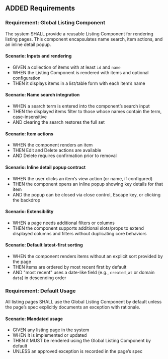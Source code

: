 ## ADDED Requirements

### Requirement: Global Listing Component
The system SHALL provide a reusable Listing Component for rendering listing pages. This component encapsulates name search, item actions, and an inline detail popup.

#### Scenario: Inputs and rendering
- GIVEN a collection of items with at least `id` and `name`
- WHEN the Listing Component is rendered with items and optional configuration
- THEN it displays items in a list/table form with each item’s name

#### Scenario: Name search integration
- WHEN a search term is entered into the component’s search input
- THEN the displayed items filter to those whose names contain the term, case-insensitive
- AND clearing the search restores the full set

#### Scenario: Item actions
- WHEN the component renders an item
- THEN Edit and Delete actions are available
- AND Delete requires confirmation prior to removal

#### Scenario: Inline detail popup contract
- WHEN the user clicks an item’s view action (or name, if configured)
- THEN the component opens an inline popup showing key details for that item
- AND the popup can be closed via close control, Escape key, or clicking the backdrop

#### Scenario: Extensibility
- WHEN a page needs additional filters or columns
- THEN the component supports additional slots/props to extend displayed columns and filters without duplicating core behaviors

#### Scenario: Default latest-first sorting
- WHEN the component renders items without an explicit sort provided by the page
- THEN items are ordered by most recent first by default
- AND "most recent" uses a date-like field (e.g., `created_at` or domain `date`) in descending order

### Requirement: Default Usage
All listing pages SHALL use the Global Listing Component by default unless the page’s spec explicitly documents an exception with rationale.

#### Scenario: Mandated usage
- GIVEN any listing page in the system
- WHEN it is implemented or updated
- THEN it MUST be rendered using the Global Listing Component by default
- UNLESS an approved exception is recorded in the page’s spec
